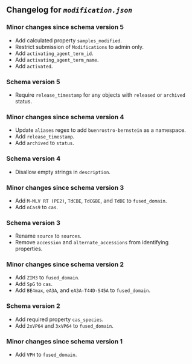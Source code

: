 ## Changelog for *`modification.json`*

### Minor changes since schema version 5

* Add calculated property `samples_modified`.
* Restrict submission of `Modifications` to admin only.
* Add `activating_agent_term_id`.
* Add `activating_agent_term_name`.
* Add `activated`.

### Schema version 5

* Require `release_timestamp` for any objects with `released` or `archived` status.

### Minor changes since schema version 4

* Update `aliases` regex to add `buenrostro-bernstein` as a namespace.
* Add `release_timestamp`.
* Add `archived` to `status`.

### Schema version 4

* Disallow empty strings in `description`.

### Minor changes since schema version 3

* Add `M-MLV RT (PE2)`, `TdCBE`, `TdCGBE`, and `TdDE` to `fused_domain`.
* Add `nCas9` to `cas`.

### Schema version 3

* Rename `source` to `sources`.
* Remove `accession` and `alternate_accessions` from identifying properties.

### Minor changes since schema version 2

* Add `ZIM3` to `fused_domain`.
* Add `SpG` to `cas`.
* Add `BE4max`, `eA3A`, and `eA3A-T44D-S45A` to `fused_domain`.

### Schema version 2

* Add required property `cas_species`.
* Add `2xVP64` and `3xVP64` to `fused_domain`.

### Minor changes since schema version 1

* Add `VPH` to `fused_domain`.
